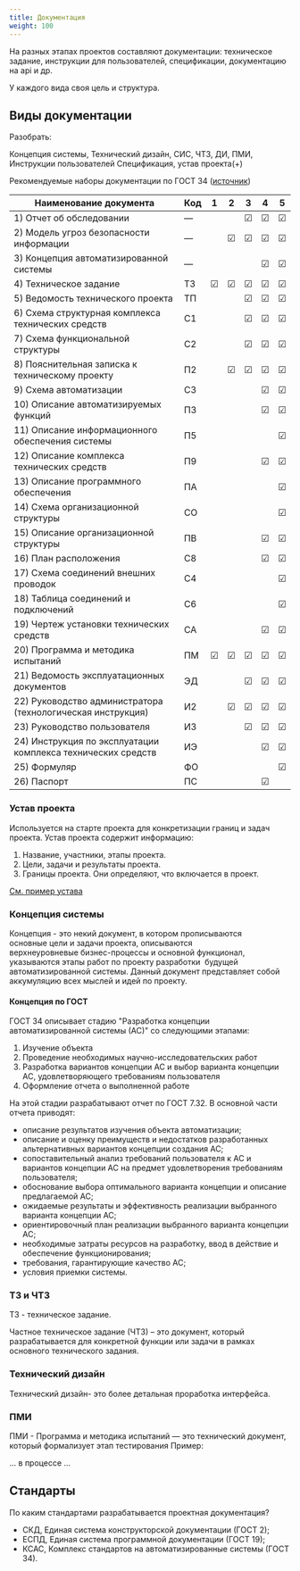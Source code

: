 ```yaml
---
title: Документация
weight: 100
---
```


На разных этапах проектов составляют документации: техническое задание, инструкции для пользователей, спецификации, документацию на api и др.

У каждого вида своя цель и структура.

## Виды документации
Разобрать:

Концепция системы, Технический дизайн, СИС, ЧТЗ, ДИ, ПМИ, Инструкции пользователей
Спецификация, устав проекта(+)


Рекомендуемые наборы документации по ГОСТ 34 ([источник](https://habr.com/ru/companies/angarasecurity/articles/671882/))

| Наименование документа                             | Код | 1 | 2 | 3 | 4 | 5  |
|----------------------------------------------------|-----|---|---|---|---|----|
| 1) Отчет об обследовании                           | —   |   |   | ☑ | ☑ | ☑  |
| 2) Модель угроз безопасности информации            | —   |   | ☑ | ☑ | ☑ | ☑  |
| 3) Концепция автоматизированной системы            | —   |   |   |   | ☑ | ☑  |
| 4) Техническое задание                             | ТЗ  | ☑ | ☑ | ☑ | ☑ | ☑  |
| 5) Ведомость технического проекта                  | ТП  |   |   | ☑ | ☑ | ☑  |
| 6) Схема структурная комплекса технических средств | С1  |   |   | ☑ | ☑ | ☑  |
| 7) Схема функциональной структуры                  | С2  |   |   | ☑ | ☑ | ☑  |
| 8) Пояснительная записка к техническому проекту    | П2  |   | ☑ | ☑ | ☑ | ☑  |
| 9) Схема автоматизации                             | С3  |   |   |   | ☑ | ☑  |
| 10) Описание автоматизируемых функций            | П3 |   |   |   | ☑ | ☑  |
| 11) Описание информационного обеспечения системы | П5 |   |   |   |   | ☑  |
| 12) Описание комплекса технических средств       | П9 |   |   |   | ☑ | ☑  |
| 13) Описание программного обеспечения            | ПА |   |   |   |   | ☑  |
| 14) Схема организационной структуры              | СО |   |   |   |   | ☑  |
| 15) Описание организационной структуры           | ПВ |   |   |   | ☑ | ☑  |
| 16) План расположения                            | С8 |   |   |   | ☑ | ☑  |
| 17) Схема соединений внешних проводок            | С4 |   |   |   |   | ☑  |
| 18) Таблица соединений и подключений             | С6 |   |   |   |   | ☑  |
| 19) Чертеж установки технических средств         | СА |   |   |   | ☑ | ☑  |
| 20) Программа и методика испытаний                           | ПМ | ☑ | ☑ | ☑ | ☑ | ☑  |
| 21) Ведомость эксплуатационных документов                    | ЭД |   |   | ☑ | ☑ | ☑  |
| 22) Руководство администратора (технологическая инструкция)  | И2 |   | ☑ | ☑ | ☑ | ☑  |
| 23) Руководство пользователя                                 | И3 |   |   | ☑ | ☑ | ☑  |
| 24) Инструкция по эксплуатации комплекса технических средств | ИЭ |   |   |   | ☑ | ☑  |
| 25) Формуляр                                                 | ФО |   |   |   |   | ☑  |
| 26) Паспорт                                                  | ПС |   |   |   | ☑ |    |


### Устав проекта

Используется на старте проекта для конкретизации границ и задач проекта. Устав проекта содержит информацию:
1. Название, участники, этапы проекта.
2. Цели, задачи и результаты проекта.
3. Границы проекта. Они определяют, что включается в проект.

[См. пример устава](https://docs.google.com/document/d/1-DNPmvagXqKWZmigKY704kcJgD7yEQ1l/edit?usp=sharing&ouid=108184098033337124968&rtpof=true&sd=true)

### Концепция системы

Концепция - это некий документ, в котором прописываются  основные цели и задачи проекта, описываются верхнеуровневые бизнес-процессы и основной функционал, указываются этапы работ по проекту разработки  будущей автоматизированной системы. Данный документ представляет собой аккумуляцию всех мыслей и идей по проекту.

#### Концепция по ГОСТ 
ГОСТ 34 описывает стадию "Разработка концепции автоматизированной системы (АС)" со следующими этапами:

1. Изучение объекта
2. Проведение необходимых научно-исследовательских работ
3. Разработка вариантов концепции АС и выбор варианта концепции АС, удовлетворяющего требованиям пользователя
4. Оформление отчета о выполненной работе

На этой стадии разрабатывают отчет по ГОСТ 7.32. В основной части отчета приводят:

- описание результатов изучения объекта автоматизации;
- описание и оценку преимуществ и недостатков разработанных альтернативных вариантов концепции создания АС;
- сопоставительный анализ требований пользователя к АС и вариантов концепции АС на предмет удовлетворения требованиям пользователя;
- обоснование выбора оптимального варианта концепции и описание предлагаемой АС;
- ожидаемые результаты и эффективность реализации выбранного варианта концепции АС;
- ориентировочный план реализации выбранного варианта концепции АС;
- необходимые затраты ресурсов на разработку, ввод в действие и обеспечение функционирования;
- требования, гарантирующие качество АС;
- условия приемки системы.


### ТЗ и ЧТЗ
ТЗ - техническое задание.

Частное техническое задание (ЧТЗ) – это документ, который разрабатывается для конкретной функции или задачи в рамках основного технического задания.

### Технический дизайн
Технический дизайн- это более детальная проработка интерфейса.

### ПМИ
ПМИ - Программа и методика испытаний — это технический документ, который формализует этап тестирования
Пример:


... в процессе ...

## Стандарты
По каким стандартами разрабатывается проектная документация?
- СКД, Единая система конструкторской документации (ГОСТ 2);
- ЕСПД, Единая система программной документации (ГОСТ 19);
- КСАС, Комплекс стандартов на автоматизированные системы (ГОСТ 34).